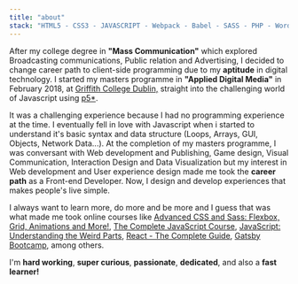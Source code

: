 ```yaml
---
title: "about"
stack: "HTML5 - CSS3 - JAVASCRIPT - Webpack - Babel - SASS - PHP - WordPress - Git - Adobe Photoshop - Adobe Xd - Bootstrap - ReactJS - GatsbyJS - CSS Modules - Styled Component - GraphQL - Headless CMS"
---
```




After my college degree in **"Mass Communication"** which explored Broadcasting communications, Public relation and Advertising, I decided to change career path to client-side programming due to my **aptitude** in digital technology. I started my masters programme in **"Applied Digital Media"** in February 2018, at [Griffith College Dublin,](https://www.griffith.ie/) straight into the challenging world of Javascript using [p5*](https://p5js.org "the power of Processing times the reach of JavaScript").

It was a challenging experience because I had no programming experience at the time. I eventually fell in love with Javascript when i started to understand it's basic syntax and data structure (Loops, Arrays, GUI, Objects, Network Data...). At the completion of my masters programme, I was conversant with Web development and Publishing, Game design, Visual Communication, Interaction Design and Data Visualization but my interest in Web development and User experience design made me took the **career path** as a Front-end Developer.  Now, I design and develop experiences that makes people's live simple.

I always want to learn more, do more and be more and I guess that was what made me took online courses like [Advanced CSS and Sass: Flexbox, Grid, Animations and More!](https://www.udemy.com/course/advanced-css-and-sass/), [The Complete JavaScript Course](https://www.udemy.com/course/the-complete-javascript-course/), [JavaScript: Understanding the Weird Parts](https://www.udemy.com/course/understand-javascript/), [React - The Complete Guide](https://www.udemy.com/course/react-the-complete-guide-incl-redux/), [Gatsby Bootcamp](https://www.youtube.com/watch?v=8t0vNu2fCCM), among others.

I'm **hard working**, **super curious**, **passionate**, **dedicated**, and also a **fast learner!**